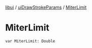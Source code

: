 [libui](../README.md) / [uiDrawStrokeParams](README.md) / [MiterLimit](-miter-limit.md)

# MiterLimit

`var MiterLimit: Double`